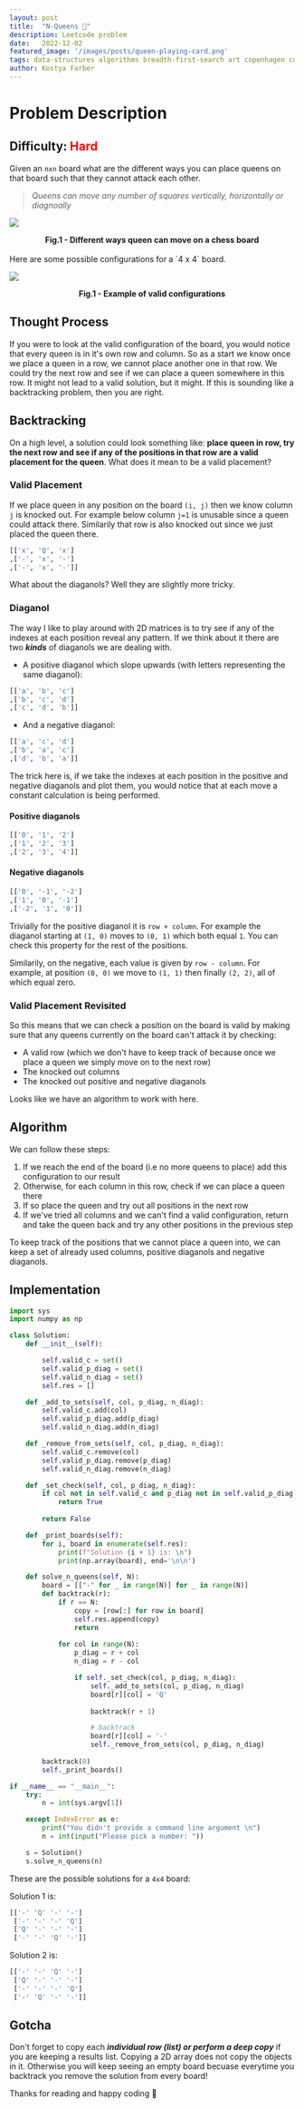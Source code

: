 ```yaml
---
layout:	post
title:	"N-Queens 👸"
description: Leetcode problem 
date:	2022-12-02
featured_image: '/images/posts/queen-playing-card.png'
tags: data-structures algorithms breadth-first-search art copenhagen contemporary
author: Kostya Farber
---
```


# Problem Description
## Difficulty: <span style="color:red">Hard</span>
Given an `nxn` board what are the different ways you can place queens on that board such that they cannot attack each other.

> *Queens can move any number of squares vertically, horizontally or diagnoally*

![](imags/../../images/posts/queen-movements.png)

<figcaption align = "center"><b>Fig.1 - Different ways queen can move on a chess board</b></figcaption>
<br>
Here are some possible configurations for a `4 x 4` board.

![](images/../../images/posts/n-queens-solution.jpeg)

<figcaption align = "center"><b>Fig.1 - Example of valid configurations</b></figcaption>

## Thought Process
If you were to look at the valid configuration of the board, you would notice that every queen is in it's own row and column. So as a start we know once we place a queen in a row, we cannot place another one in that row. We could try the next row and see if we can place a queen somewhere in this row. It might not lead to a valid solution, but it might. If this is sounding like a backtracking problem, then you are right.

## Backtracking
On a high level, a solution could look something like: **place queen in row, try the next row and see if any of the positions in that row are a valid placement for the queen**. What does it mean to be a valid placement? 

### Valid Placement
If we place queen in any position on the board `(i, j)` then we know column `j` is knocked out. For example below column `j=1` is unusable since a queen could attack there. Similarily that row is also knocked out since we just placed the queen there.

```python
[['x', 'Q', 'x']
,['-', 'x', '-']
,['-', 'x', '-']]
```

What about the diaganols? Well they are slightly more tricky.

### Diaganol
The way I like to play around with 2D matrices is to try see if any of the indexes at each position reveal any pattern. If we think about it there are two ***kinds*** of diaganols we are dealing with. 

* A positive diaganol which slope upwards (with letters representing the same diaganol):

```python
[['a', 'b', 'c']
,['b', 'c', 'd']
,['c', 'd', 'b']]
```

* And a negative diaganol:

```python
[['a', 'c', 'd']
,['b', 'a', 'c']
,['d', 'b', 'a']]
```

The trick here is, if we take the indexes at each position in the positive and negative diaganols and plot them, you would notice that at each move a constant calculation is being performed.

#### Positive diaganols
```python
[['0', '1', '2']
,['1', '2', '3']
,['2', '3', '4']]
```
#### Negative diaganols 
```python
[['0', '-1', '-2']
,['1', '0', '-1']
,['-2', '1', '0']]
```

Trivially for the positive diaganol it is `row + column`. For example the diaganol starting at `(1, 0)` moves to `(0, 1)` which both equal `1`. You can check this property for the rest of the positions.

Similarily, on the negative, each value is given by `row - column`. For example, at position `(0, 0)` we move to `(1, 1)` then finally `(2, 2)`, all of which equal zero.

### Valid Placement Revisited
So this means that we can check a position on the board is valid by making sure that any queens currently on the board can't attack it by checking:
* A valid row (which we don't have to keep track of because once we place a queen we simply move on to the next row)
* The knocked out columns
* The knocked out positive and negative diaganols

Looks like we have an algorithm to work with here.

## Algorithm
We can follow these steps:

1. If we reach the end of the board (i.e no more queens to place) add this configuration to our result
2. Otherwise, for each column in this row, check if we can place a queen there
3. If so place the queen and try out all positions in the next row
4. If we've tried all columns and we can't find a valid configuration, return and take the queen back and try any other positions in the previous step

To keep track of the positions that we cannot place a queen into, we can keep a set of already used columns, positive diaganols and negative diaganols.

## Implementation

```python
import sys
import numpy as np

class Solution:
    def __init__(self):

        self.valid_c = set()
        self.valid_p_diag = set()
        self.valid_n_diag = set()
        self.res = []

    def _add_to_sets(self, col, p_diag, n_diag):
        self.valid_c.add(col)
        self.valid_p_diag.add(p_diag)
        self.valid_n_diag.add(n_diag)

    def _remove_from_sets(self, col, p_diag, n_diag):
        self.valid_c.remove(col)
        self.valid_p_diag.remove(p_diag)
        self.valid_n_diag.remove(n_diag)

    def _set_check(self, col, p_diag, n_diag):
        if col not in self.valid_c and p_diag not in self.valid_p_diag and n_diag not in self.valid_n_diag:
            return True
        
        return False

    def _print_boards(self):
        for i, board in enumerate(self.res):
            print(f"Solution {i + 1} is: \n")
            print(np.array(board), end='\n\n')

    def solve_n_queens(self, N):
        board = [["-" for _ in range(N)] for _ in range(N)]
        def backtrack(r):
            if r == N:
                copy = [row[:] for row in board]
                self.res.append(copy)
                return
            
            for col in range(N):
                p_diag = r + col
                n_diag = r - col

                if self._set_check(col, p_diag, n_diag):
                    self._add_to_sets(col, p_diag, n_diag)
                    board[r][col] = 'Q'
                    
                    backtrack(r + 1)

                    # backtrack
                    board[r][col] = '-'
                    self._remove_from_sets(col, p_diag, n_diag)
        
        backtrack(0)
        self._print_boards()

if __name__ == "__main__":
    try:
        n = int(sys.argv[1])

    except IndexError as e:
        print("You didn't provide a command line argument \n")
        n = int(input("Please pick a number: "))

    s = Solution()
    s.solve_n_queens(n)
```
These are the possible solutions for a `4x4` board:

Solution 1 is: 

```python
[['-' 'Q' '-' '-']
 ['-' '-' '-' 'Q']
 ['Q' '-' '-' '-']
 ['-' '-' 'Q' '-']]
```

Solution 2 is: 

```python
[['-' '-' 'Q' '-']
 ['Q' '-' '-' '-']
 ['-' '-' '-' 'Q']
 ['-' 'Q' '-' '-']]
```

## Gotcha
Don't forget to copy each ***individual row (list) or perform a deep copy*** if you are keeping a results list. Copying a 2D array does not copy the objects in it. Otherwise you will keep seeing an empty board becuase everytime you backtrack you remove the solution from every board!

Thanks for reading and happy coding 🚀